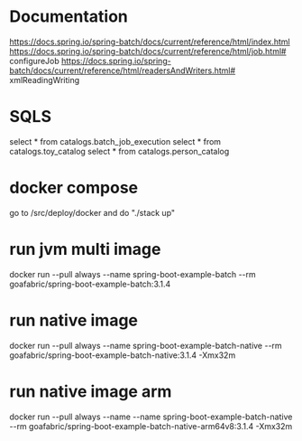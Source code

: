 # Documentation
https://docs.spring.io/spring-batch/docs/current/reference/html/index.html
https://docs.spring.io/spring-batch/docs/current/reference/html/job.html# configureJob
https://docs.spring.io/spring-batch/docs/current/reference/html/readersAndWriters.html# xmlReadingWriting

# SQLS
select * from catalogs.batch_job_execution
select * from catalogs.toy_catalog
select * from catalogs.person_catalog

# docker compose
go to /src/deploy/docker and do "./stack up"

# run jvm multi image
docker run --pull always --name spring-boot-example-batch --rm goafabric/spring-boot-example-batch:3.1.4

# run native image
docker run --pull always --name spring-boot-example-batch-native --rm goafabric/spring-boot-example-batch-native:3.1.4 -Xmx32m

# run native image arm
docker run --pull always --name --name spring-boot-example-batch-native --rm goafabric/spring-boot-example-batch-native-arm64v8:3.1.4 -Xmx32m

